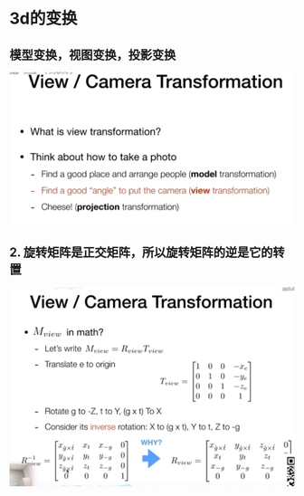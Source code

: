 # 3d的变换

## 模型变换，视图变换，投影变换

![img.png](image1/mvp-01.png)

## 2. 旋转矩阵是正交矩阵，所以旋转矩阵的逆是它的转置

![img.png](image1/mvp-02.png)